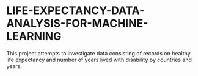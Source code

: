 # LIFE-EXPECTANCY-DATA-ANALYSIS-FOR-MACHINE-LEARNING
This project attempts to investigate data consisting of records on healthy life expectancy and number of years lived with disability by countries and years.
